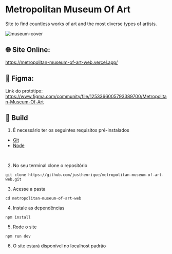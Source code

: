 # Metropolitan Museum Of Art
Site to find countless works of art and the most diverse types of artists.

![museum-cover](https://github.com/justhenrique/metropolitan-museum-of-art-web/assets/54003876/874ef4ae-ea39-402b-bff8-0c863b96084a)

## 🌐 Site Online: 
https://metropolitan-museum-of-art-web.vercel.app/

## 🎨 Figma: 

Link do protótipo: https://www.figma.com/community/file/1253366005793389700/Metropolitan-Museum-Of-Art



## 🚀 Build

1. É necessário ter os seguintes requisitos pré-instalados
- [Git](https://git-scm.com/)
- [Node](https://nodejs.org/en/)

<br />

2. No seu terminal clone o repositório 

```
git clone https://github.com/justhenrique/metropolitan-museum-of-art-web.git
```

3. Acesse a pasta
```
cd metropolitan-museum-of-art-web
```

4. Instale as dependências
```
npm install
```

5. Rode o site
```
npm run dev
```

6. O site estará disponível no localhost padrão
